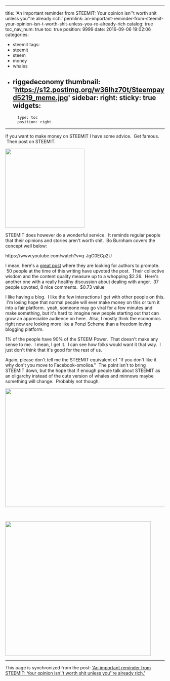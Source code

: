 
---
title: 'An important reminder from STEEMIT: Your opinion isn''t worth shit unless you''re already rich.'
permlink: an-important-reminder-from-steemit-your-opinion-isn-t-worth-shit-unless-you-re-already-rich
catalog: true
toc_nav_num: true
toc: true
position: 9999
date: 2016-09-06 19:02:06
categories:
- steemit
tags:
- steemit
- steem
- money
- whales
- riggedeconomy
thumbnail: 'https://s12.postimg.org/w36lhz70t/Steempayd5219_meme.jpg'
sidebar:
    right:
        sticky: true
widgets:
    -
        type: toc
        position: right
---


<html>
<p>If you want to make money on STEEMIT I have some advice. &nbsp;Get famous. &nbsp;Then post on STEEMIT.</p>
<p><img src="https://s12.postimg.org/w36lhz70t/Steempayd5219_meme.jpg" width="250" height="250"/></p>
<p>STEEMIT does however do a wonderful service. &nbsp;It reminds regular people that their opinions and stories aren't worth shit. &nbsp;Bo Burnham covers the concept well below:</p>
<p>https://www.youtube.com/watch?v=q-JgG0ECp2U</p>
<p>I mean, here's a <a href="https://steemit.com/blog/@sisterholics/sisterholics-features-food-fashion-and-photography-looking-for-new-authors">great post</a> where they are looking for authors to promote. &nbsp;50 people at the time of this writing have upvoted the post. &nbsp;Their collective wisdom and the content quality measure up to a whopping $2.26. &nbsp;Here's another one with a really healthy discussion about dealing with anger. &nbsp;37 people upvoted, 8 nice comments. &nbsp;$0.73 value</p>
<p>I like having a blog. &nbsp;I like the few interactions I get with other people on this. &nbsp;I'm losing hope that normal people will ever make money on this or turn it into a fair platform. &nbsp;yeah, someone may go viral for a few minutes and make something, but it's hard to imagine new people starting out that can grow an appreciable audience on here. &nbsp;Also, I mostly think the economics right now are looking more like a Ponzi Scheme than a freedom loving blogging platform. &nbsp;</p>
<p>1% of the people have 90% of the STEEM Power. &nbsp;That doesn't make any sense to me. &nbsp;I mean, I get it. &nbsp;I can see how folks would want it that way. &nbsp;I just don't think that it's good for the rest of us.</p>
<p>Again, please don't tell me the STEEMIT equivalent of "If you don't like it why don't you move to Facebook-omolioa." &nbsp;The point isn't to bring STEEMIT down, but the hope that if enough people talk about STEEMIT as an oligarchy instead of the cute version of whales and minnows maybe something will change. &nbsp;Probably not though.</p>
<p><img src="https://s14.postimg.org/4zznabich/whale_meme.jpg" width="818" height="374"/></p>
<p><br></p>
<p><img src="https://s15.postimg.org/er9p44qqz/monopoly_man_meme.jpg" width="460" height="424"/></p>
</html>

- - -

This page is synchronized from the post: ['An important reminder from STEEMIT: Your opinion isn''t worth shit unless you''re already rich.'](https://steemit.com/@aggroed/an-important-reminder-from-steemit-your-opinion-isn-t-worth-shit-unless-you-re-already-rich)
